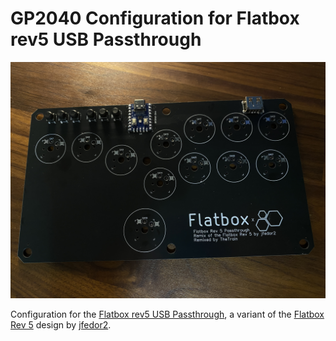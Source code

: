 # GP2040 Configuration for Flatbox rev5 USB Passthrough

![Flatbox rev5 USB Passthrough](assets/Flatbox-rev5-USB-Passthrough.jpg)

Configuration for the [Flatbox rev5 USB Passthrough](https://github.com/jfedor2/flatbox/tree/master/hardware-rev5), a variant of the [Flatbox Rev 5](https://github.com/jfedor2/flatbox/tree/master/hardware-rev5) design by [jfedor2](https://github.com/jfedor2).
